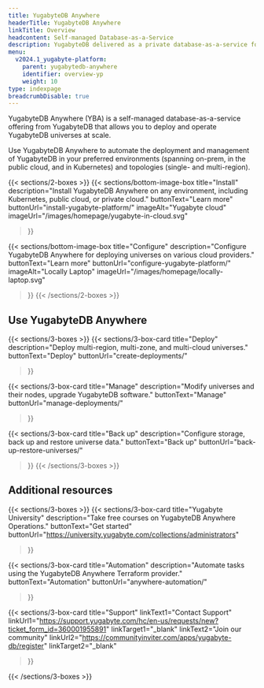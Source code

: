 ```yaml
---
title: YugabyteDB Anywhere
headerTitle: YugabyteDB Anywhere
linkTitle: Overview
headcontent: Self-managed Database-as-a-Service
description: YugabyteDB delivered as a private database-as-a-service for enterprises.
menu:
  v2024.1_yugabyte-platform:
    parent: yugabytedb-anywhere
    identifier: overview-yp
    weight: 10
type: indexpage
breadcrumbDisable: true
---
```


YugabyteDB Anywhere (YBA) is a self-managed database-as-a-service offering from YugabyteDB that allows you to deploy and operate YugabyteDB universes at scale.

Use YugabyteDB Anywhere to automate the deployment and management of YugabyteDB in your preferred environments (spanning on-prem, in the public cloud, and in Kubernetes) and topologies (single- and multi-region).

{{< sections/2-boxes >}}
  {{< sections/bottom-image-box
    title="Install"
    description="Install YugabyteDB Anywhere on any environment, including Kubernetes, public cloud, or private cloud."
    buttonText="Learn more"
    buttonUrl="install-yugabyte-platform/"
    imageAlt="Yugabyte cloud" imageUrl="/images/homepage/yugabyte-in-cloud.svg"
  >}}

  {{< sections/bottom-image-box
    title="Configure"
    description="Configure YugabyteDB Anywhere for deploying universes on various cloud providers."
    buttonText="Learn more"
    buttonUrl="configure-yugabyte-platform/"
    imageAlt="Locally Laptop" imageUrl="/images/homepage/locally-laptop.svg"
  >}}
{{< /sections/2-boxes >}}

## Use YugabyteDB Anywhere

{{< sections/3-boxes >}}
  {{< sections/3-box-card
    title="Deploy"
    description="Deploy multi-region, multi-zone, and multi-cloud universes."
    buttonText="Deploy"
    buttonUrl="create-deployments/"
  >}}

  {{< sections/3-box-card
    title="Manage"
    description="Modify universes and their nodes, upgrade YugabyteDB software."
    buttonText="Manage"
    buttonUrl="manage-deployments/"
  >}}

  {{< sections/3-box-card
    title="Back up"
    description="Configure storage, back up and restore universe data."
    buttonText="Back up"
    buttonUrl="back-up-restore-universes/"
  >}}
{{< /sections/3-boxes >}}

## Additional resources

{{< sections/3-boxes >}}
  {{< sections/3-box-card
  title="Yugabyte University"
  description="Take free courses on YugabyteDB Anywhere Operations."
  buttonText="Get started"
  buttonUrl="https://university.yugabyte.com/collections/administrators"
  >}}

  {{< sections/3-box-card
  title="Automation"
  description="Automate tasks using the YugabyteDB Anywhere Terraform provider."
  buttonText="Automation"
  buttonUrl="anywhere-automation/"
  >}}

  {{< sections/3-box-card
  title="Support"
  linkText1="Contact Support"
  linkUrl1="https://support.yugabyte.com/hc/en-us/requests/new?ticket_form_id=360001955891"
  linkTarget1="_blank"
  linkText2="Join our community"
  linkUrl2="https://communityinviter.com/apps/yugabyte-db/register"
  linkTarget2="_blank"
  >}}

{{< /sections/3-boxes >}}
